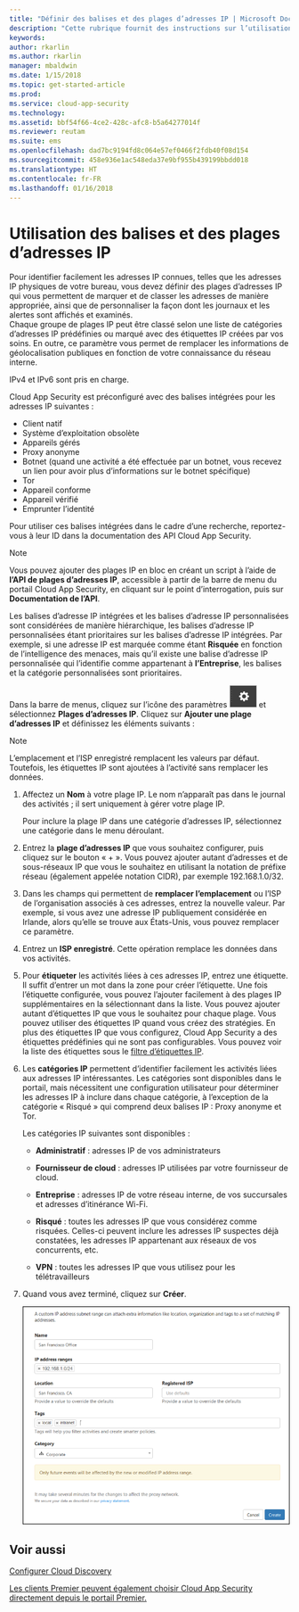 ```yaml
---
title: "Définir des balises et des plages d’adresses IP | Microsoft Docs"
description: "Cette rubrique fournit des instructions sur l’utilisation des balises et des catégories d’adresses IP."
keywords: 
author: rkarlin
ms.author: rkarlin
manager: mbaldwin
ms.date: 1/15/2018
ms.topic: get-started-article
ms.prod: 
ms.service: cloud-app-security
ms.technology: 
ms.assetid: bbf54f66-4ce2-428c-afc8-b5a64277014f
ms.reviewer: reutam
ms.suite: ems
ms.openlocfilehash: dad7bc9194fd8c064e57ef0466f2fdb40f08d154
ms.sourcegitcommit: 458e936e1ac548eda37e9bf955b439199bbdd018
ms.translationtype: HT
ms.contentlocale: fr-FR
ms.lasthandoff: 01/16/2018
---
```

#  <a name="IPtagsandRanges"></a> Utilisation des balises et des plages d’adresses IP

Pour identifier facilement les adresses IP connues, telles que les adresses IP physiques de votre bureau, vous devez définir des plages d’adresses IP qui vous permettent de marquer et de classer les adresses de manière appropriée, ainsi que de personnaliser la façon dont les journaux et les alertes sont affichés et examinés.   
Chaque groupe de plages IP peut être classé selon une liste de catégories d’adresses IP prédéfinies ou marqué avec des étiquettes IP créées par vos soins. En outre, ce paramètre vous permet de remplacer les informations de géolocalisation publiques en fonction de votre connaissance du réseau interne.  
  
IPv4 et IPv6 sont pris en charge.  
  
Cloud App Security est préconfiguré avec des balises intégrées pour les adresses IP suivantes : 
- Client natif
- Système d’exploitation obsolète
- Appareils gérés
- Proxy anonyme
- Botnet (quand une activité a été effectuée par un botnet, vous recevez un lien pour avoir plus d’informations sur le botnet spécifique)
- Tor
- Appareil conforme
- Appareil vérifié
- Emprunter l’identité

Pour utiliser ces balises intégrées dans le cadre d’une recherche, reportez-vous à leur ID dans la documentation des API Cloud App Security. 

> [!NOTE]
> Vous pouvez ajouter des plages IP en bloc en créant un script à l’aide de **l’API de plages d’adresses IP**, accessible à partir de la barre de menu du portail Cloud App Security, en cliquant sur le point d’interrogation, puis sur **Documentation de l’API**.


Les balises d’adresse IP intégrées et les balises d’adresse IP personnalisées sont considérées de manière hiérarchique, les balises d’adresse IP personnalisées étant prioritaires sur les balises d’adresse IP intégrées. Par exemple, si une adresse IP est marquée comme étant **Risquée** en fonction de l’intelligence des menaces, mais qu’il existe une balise d’adresse IP personnalisée qui l’identifie comme appartenant à **l’Entreprise**, les balises et la catégorie personnalisées sont prioritaires.

Dans la barre de menus, cliquez sur l’icône des paramètres ![icône des paramètres](./media/settings-icon.png "icône des paramètres") et sélectionnez **Plages d’adresses IP**. Cliquez sur **Ajouter une plage d’adresses IP** et définissez les éléments suivants :  
  
> [!NOTE]  
>  L’emplacement et l’ISP enregistré remplacent les valeurs par défaut.   
> Toutefois, les étiquettes IP sont ajoutées à l’activité sans remplacer les données.  
  
1.  Affectez un **Nom** à votre plage IP. Le nom n’apparaît pas dans le journal des activités ; il sert uniquement à gérer votre plage IP.  
  
     Pour inclure la plage IP dans une catégorie d’adresses IP, sélectionnez une catégorie dans le menu déroulant.  
  
2.  Entrez la **plage d’adresses IP** que vous souhaitez configurer, puis cliquez sur le bouton « + ». Vous pouvez ajouter autant d’adresses et de sous-réseaux IP que vous le souhaitez en utilisant la notation de préfixe réseau (également appelée notation CIDR), par exemple 192.168.1.0/32.  
  
3.  Dans les champs qui permettent de **remplacer l’emplacement** ou l’ISP de l’organisation associés à ces adresses, entrez la nouvelle valeur. Par exemple, si vous avez une adresse IP publiquement considérée en Irlande, alors qu’elle se trouve aux États-Unis, vous pouvez remplacer ce paramètre.  
  
4.  Entrez un **ISP enregistré**. Cette opération remplace les données dans vos activités.  
  
5.  Pour **étiqueter** les activités liées à ces adresses IP, entrez une étiquette. Il suffit d’entrer un mot dans la zone pour créer l’étiquette. Une fois l’étiquette configurée, vous pouvez l’ajouter facilement à des plages IP supplémentaires en la sélectionnant dans la liste. Vous pouvez ajouter autant d’étiquettes IP que vous le souhaitez pour chaque plage. Vous pouvez utiliser des étiquettes IP quand vous créez des stratégies.  En plus des étiquettes IP que vous configurez, Cloud App Security a des étiquettes prédéfinies qui ne sont pas configurables. Vous pouvez voir la liste des étiquettes sous le [filtre d’étiquettes IP](activity-filters.md).  
  
6.  Les **catégories IP** permettent d’identifier facilement les activités liées aux adresses IP intéressantes. Les catégories sont disponibles dans le portail, mais nécessitent une configuration utilisateur pour déterminer les adresses IP à inclure dans chaque catégorie, à l’exception de la catégorie « Risqué » qui comprend deux balises IP : Proxy anonyme et Tor.  
  
     Les catégories IP suivantes sont disponibles :  
  
    -   **Administratif** : adresses IP de vos administrateurs  
  
    -  **Fournisseur de cloud** : adresses IP utilisées par votre fournisseur de cloud.
  
    -   **Entreprise** : adresses IP de votre réseau interne, de vos succursales et adresses d’itinérance Wi-Fi.  
  
    -   **Risqué** : toutes les adresses IP que vous considérez comme risquées. Celles-ci peuvent inclure les adresses IP suspectes déjà constatées, les adresses IP appartenant aux réseaux de vos concurrents, etc.  
  
    -   **VPN** : toutes les adresses IP que vous utilisez pour les télétravailleurs  
 

7.  Quand vous avez terminé, cliquez sur **Créer**.  
  
     ![plage de nouvelles adresses IP](./media/newipaddress-range.png "plage de nouvelles adresses IP")  
  
  
    
## <a name="see-also"></a>Voir aussi  
[Configurer Cloud Discovery](set-up-cloud-discovery.md)   

[Les clients Premier peuvent également choisir Cloud App Security directement depuis le portail Premier.](https://premier.microsoft.com/)  
  
  